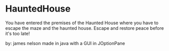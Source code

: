 # HauntedHouse

You have entered the premises of the Haunted House where you have to escape the maze and the haunted house. Escape and restore peace before it's too late!

by: james nelson
made in java with a GUI in JOptionPane
